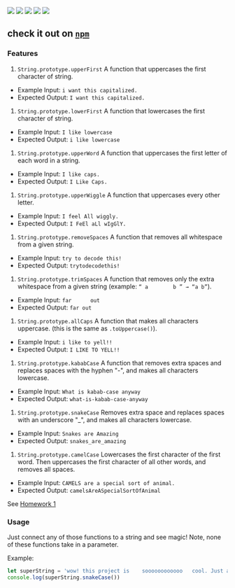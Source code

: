 ![](https://img.shields.io/github/issues/noltron000/library-challenge.svg)
![](https://img.shields.io/github/forks/noltron000/library-challenge.svg)
![](https://img.shields.io/github/stars/noltron000/library-challenge.svg)
![](https://img.shields.io/github/license/noltron000/library-challenge.svg)
![](https://img.shields.io/twitter/url/https/github.com%2Fnoltron000%2Flibrary-challenge.svg)

## check it out on [`npm`](https://www.npmjs.com/package/cool-text-package!)

### Features
1. `String.prototype.upperFirst` A function that uppercases the first character of string.
  - Example Input: `i want this capitalized.`
  - Expected Output: `I want this capitalized.`
1. `String.prototype.lowerFirst` A function that lowercases the first character of string.
  - Example Input: `I like lowercase`
  - Expected Output: `i like lowercase`
1. `String.prototype.upperWord` A function that uppercases the first letter of each word in a string.
  - Example Input: `I like caps.`
  - Expected Output: `I Like Caps.`
1. `String.prototype.upperWiggle` A function that uppercases every other letter.
  - Example Input: `I feel All wiggly.`
  - Expected Output: `I FeEl aLl wIgGlY.`
1. `String.prototype.removeSpaces` A function that removes all whitespace from a given string.
  - Example Input: `try to decode this!`
  - Expected Output: `trytodecodethis!`
1. `String.prototype.trimSpaces` A function that removes only the extra whitespace from a given string (example: `“ a        b ” → “a b”`).
  - Example Input: `far      out`
  - Expected Output: `far out`
1. `String.prototype.allCaps` A function that makes all characters uppercase. (this is the same as `.toUppercase()`).
  - Example Input: `i like to yell!!`
  - Expected Output: `I LIKE TO YELL!!`
1. `String.prototype.kababCase` A function that removes extra spaces and replaces spaces with the hyphen "-", and makes all characters lowercase.
  - Example Input: `What is kabab-case anyway`
  - Expected Output: `what-is-kabab-case-anyway`
1. `String.prototype.snakeCase` Removes extra space and replaces spaces with an underscore "_", and makes all characters lowercase.
  - Example Input: `Snakes are Amazing`
  - Expected Output: `snakes_are_amazing`
1. `String.prototype.camelCase` Lowercases the first character of the first word. Then uppercases the first character of all other words, and removes all spaces.
  - Example Input: `CAMELS are a special sort of animal.`
  - Expected Output: `camelsAreASpecialSortOfAnimal`

See [Homework 1](https://github.com/Make-School-Courses/FEW-2.1-Writing-JavaScript-Libraries/blob/master/Assignments/assignment-1-string-lib.md)

### Usage
Just connect any of those functions to a string and see magic! Note, none of these functions take in a parameter.

Example:
```js
let superString = 'wow! this project is    soooooooooooo   cool. Just amazing.    '
console.log(superString.snakeCase())
```
